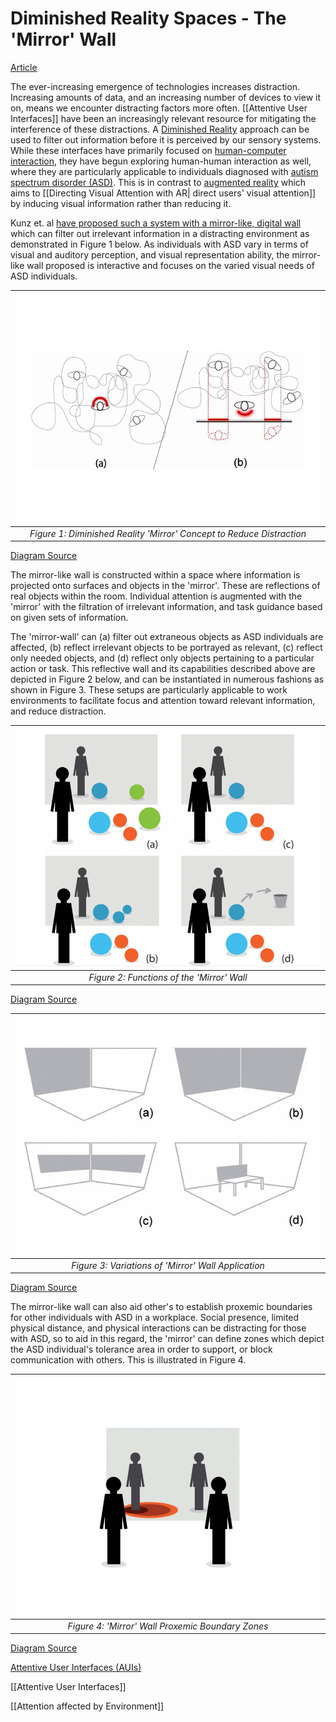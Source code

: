 # Diminished Reality Spaces - The 'Mirror' Wall

[Article](https://ieeexplore.ieee.org/abstract/document/7344759?casa_token=NVceMcG0x4IAAAAA:ESE3lc-tiTvd9WzoZzYtHxGrCpW7RPPQoX4LHKfwiD_wB2JXtv32a8R6QLjsP4I1oMj8fgWi8g)

The ever-increasing emergence of technologies increases distraction. Increasing amounts of data, and an increasing number of devices to view it on, means we encounter distracting factors more often. [[Attentive User Interfaces]] have been an increasingly relevant resource for mitigating the interference of these distractions. A [Diminished Reality](https://www.marxentlabs.com/diminished-reality-ken-moser-explains-marxent/) approach can be used to filter out information before it is perceived by our sensory systems. While these interfaces have primarily focused on [human-computer interaction](https://www.interaction-design.org/literature/topics/human-computer-interaction), they have begun exploring human-human interaction as well, where they are particularly applicable to individuals diagnosed with [autism spectrum disorder (ASD)](https://www.cdc.gov/ncbddd/autism/facts.html). This is in contrast to [augmented reality](https://www.fi.edu/what-is-augmented-reality) which aims to [[Directing Visual Attention with AR| direct users' visual attention]] by inducing visual information rather than reducing it.

Kunz et. al [have proposed such a system with a mirror-like, digital wall](https://ieeexplore-ieee-org.ezproxy.library.uvic.ca/document/7344759) which can filter out irrelevant information in a distracting environment as demonstrated in Figure 1 below. As individuals with ASD vary in terms of visual and auditory perception, and visual representation ability, the mirror-like wall proposed is interactive and focuses on the varied visual needs of ASD individuals.

| ![Diminished Reality Concept](Images/Diminished_Reality.png) |
|:--:|
| *Figure 1: Diminished Reality 'Mirror' Concept to Reduce Distraction* |
[Diagram Source](https://ieeexplore-ieee-org.ezproxy.library.uvic.ca/document/7344759)

The mirror-like wall is constructed within a space where information is projected onto surfaces and objects in the 'mirror'. These are reflections of real objects within the room. Individual attention is augmented with the 'mirror' with the filtration of irrelevant information, and task guidance based on given sets of information. 

The 'mirror-wall' can (a) filter out extraneous objects as ASD individuals are affected, (b) reflect irrelevant objects to be portrayed as relevant, (c) reflect only needed objects, and (d) reflect only objects pertaining to a particular action or task. This reflective wall and its capabilities described above are depicted in Figure 2 below, and can be instantiated in numerous fashions as shown in Figure 3. These setups are particularly applicable to work environments to facilitate focus and attention toward relevant information, and reduce distraction.

| ![Diminished Reality Concept](Images/Diminished_Reality_Guidance.png) |
|:--:|
| *Figure 2: Functions of the 'Mirror' Wall* |
[Diagram Source](https://ieeexplore-ieee-org.ezproxy.library.uvic.ca/document/7344759)

| ![Diminished Reality Concept](Images/Diminished_Reality_Rooms.png) |
|:--:|
| *Figure 3: Variations of 'Mirror' Wall Application* |
[Diagram Source](https://ieeexplore-ieee-org.ezproxy.library.uvic.ca/document/7344759)


The mirror-like wall can also aid other's to establish proxemic boundaries for other individuals with ASD in a workplace. Social presence, limited physical distance, and physical interactions can be distracting for those with ASD, so to aid in this regard, the 'mirror' can define zones which depict the ASD individual's tolerance area in order to support, or block communication with others. This is illustrated in Figure 4.



| ![Diminished Reality Concept](Images/Diminished_Reality_Zones.png) |
|:--:|
| *Figure 4: 'Mirror' Wall Proxemic Boundary Zones* |
[Diagram Source](https://ieeexplore-ieee-org.ezproxy.library.uvic.ca/document/7344759)




[Attentive User Interfaces (AUIs)](https://interruptions.net/literature/Vertegaal-CACM03-p30-vertegaal.pdf)




[[Attentive User Interfaces]]

[[Attention affected by Environment]]
